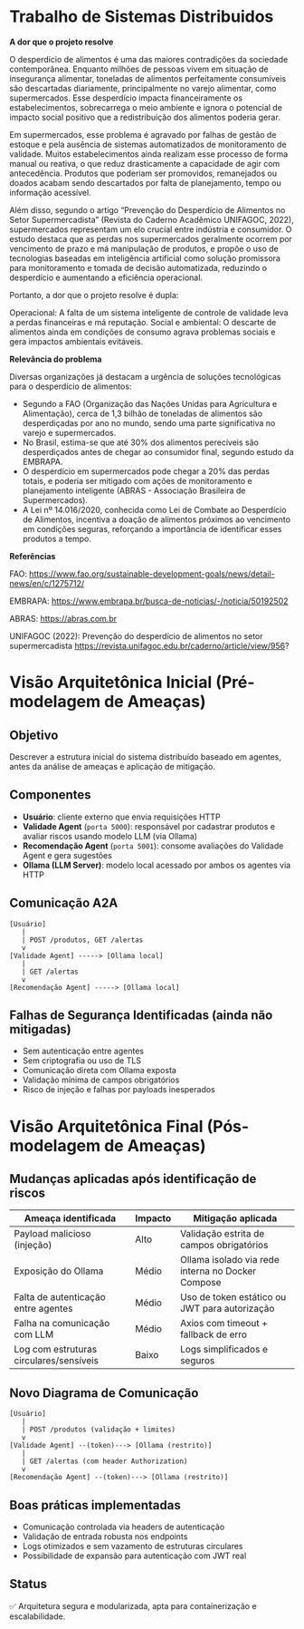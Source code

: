 # Trabalho de Sistemas Distribuidos

**A dor que o projeto resolve**

O desperdício de alimentos é uma das maiores contradições da sociedade contemporânea. Enquanto milhões de pessoas vivem em situação de insegurança alimentar, toneladas de alimentos perfeitamente consumíveis são descartadas diariamente, principalmente no varejo alimentar, como supermercados. Esse desperdício impacta financeiramente os estabelecimentos, sobrecarrega o meio ambiente e ignora o potencial de impacto social positivo que a redistribuição dos alimentos poderia gerar.

Em supermercados, esse problema é agravado por falhas de gestão de estoque e pela ausência de sistemas automatizados de monitoramento de validade. Muitos estabelecimentos ainda realizam esse processo de forma manual ou reativa, o que reduz drasticamente a capacidade de agir com antecedência. Produtos que poderiam ser promovidos, remanejados ou doados acabam sendo descartados por falta de planejamento, tempo ou informação acessível.

Além disso, segundo o artigo “Prevenção do Desperdício de Alimentos no Setor Supermercadista” (Revista do Caderno Acadêmico UNIFAGOC, 2022), supermercados representam um elo crucial entre indústria e consumidor. O estudo destaca que as perdas nos supermercados geralmente ocorrem por vencimento de prazo e má manipulação de produtos, e propõe o uso de tecnologias baseadas em inteligência artificial como solução promissora para monitoramento e tomada de decisão automatizada, reduzindo o desperdício e aumentando a eficiência operacional.

Portanto, a dor que o projeto resolve é dupla:

Operacional: A falta de um sistema inteligente de controle de validade leva a perdas financeiras e má reputação.
Social e ambiental: O descarte de alimentos ainda em condições de consumo agrava problemas sociais e gera impactos ambientais evitáveis.


**Relevância do problema**

Diversas organizações já destacam a urgência de soluções tecnológicas para o desperdício de alimentos:

- Segundo a FAO (Organização das Nações Unidas para Agricultura e Alimentação), cerca de 1,3 bilhão de toneladas de alimentos são desperdiçadas por ano no mundo, sendo uma parte significativa no varejo e supermercados.
- No Brasil, estima-se que até 30% dos alimentos perecíveis são desperdiçados antes de chegar ao consumidor final, segundo estudo da EMBRAPA.
- O desperdício em supermercados pode chegar a 20% das perdas totais, e poderia ser mitigado com ações de monitoramento e planejamento inteligente (ABRAS - Associação Brasileira de Supermercados).
- A Lei nº 14.016/2020, conhecida como Lei de Combate ao Desperdício de Alimentos, incentiva a doação de alimentos próximos ao vencimento em condições seguras, reforçando a importância de identificar esses produtos a tempo.

**Referências**

FAO: https://www.fao.org/sustainable-development-goals/news/detail-news/en/c/1275712/

EMBRAPA: https://www.embrapa.br/busca-de-noticias/-/noticia/50192502

ABRAS: https://abras.com.br

UNIFAGOC (2022): Prevenção do desperdício de alimentos no setor supermercadista https://revista.unifagoc.edu.br/caderno/article/view/956?

# Visão Arquitetônica Inicial (Pré-modelagem de Ameaças)

## Objetivo
Descrever a estrutura inicial do sistema distribuído baseado em agentes, antes da análise de ameaças e aplicação de mitigação.

## Componentes
- **Usuário**: cliente externo que envia requisições HTTP
- **Validade Agent** (`porta 5000`): responsável por cadastrar produtos e avaliar riscos usando modelo LLM (via Ollama)
- **Recomendação Agent** (`porta 5001`): consome avaliações do Validade Agent e gera sugestões
- **Ollama (LLM Server)**: modelo local acessado por ambos os agentes via HTTP

## Comunicação A2A
```
[Usuário]
   |
   | POST /produtos, GET /alertas
   v
[Validade Agent] -----> [Ollama local]
   |
   | GET /alertas
   v
[Recomendação Agent] -----> [Ollama local]
```

## Falhas de Segurança Identificadas (ainda não mitigadas)
- Sem autenticação entre agentes
- Sem criptografia ou uso de TLS
- Comunicação direta com Ollama exposta
- Validação mínima de campos obrigatórios
- Risco de injeção e falhas por payloads inesperados

# Visão Arquitetônica Final (Pós-modelagem de Ameaças)

## Mudanças aplicadas após identificação de riscos

| Ameaça identificada                        | Impacto | Mitigação aplicada                                   |
|-------------------------------------------|---------|------------------------------------------------------|
| Payload malicioso (injeção)               | Alto    | Validação estrita de campos obrigatórios             |
| Exposição do Ollama                       | Médio   | Ollama isolado via rede interna no Docker Compose    |
| Falta de autenticação entre agentes       | Médio   | Uso de token estático ou JWT para autorização        |
| Falha na comunicação com LLM              | Médio   | Axios com timeout + fallback de erro                 |
| Log com estruturas circulares/sensíveis   | Baixo   | Logs simplificados e seguros                         |

## Novo Diagrama de Comunicação
```
[Usuário]
   |
   | POST /produtos (validação + limites)
   v
[Validade Agent] --(token)---> [Ollama (restrito)]
   |
   | GET /alertas (com header Authorization)
   v
[Recomendação Agent] --(token)---> [Ollama (restrito)]
```

## Boas práticas implementadas
- Comunicação controlada via headers de autenticação
- Validação de entrada robusta nos endpoints
- Logs otimizados e sem vazamento de estruturas circulares
- Possibilidade de expansão para autenticação com JWT real

## Status
✅ Arquitetura segura e modularizada, apta para containerização e escalabilidade.
